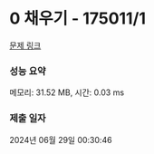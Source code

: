 # 0 채우기 - 175011/1 

[문제 링크](https://level.goorm.io/exam/175011/0-%EC%B1%84%EC%9A%B0%EA%B8%B0/quiz/1) 

### 성능 요약

메모리: 31.52 MB, 시간: 0.03 ms

### 제출 일자

2024년 06월 29일 00:30:46

